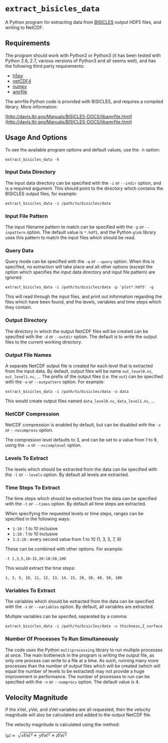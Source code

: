 # `extract_bisicles_data`

A Python program for extracting data from
[BISICLES](http://davis.lbl.gov/Manuals/BISICLES-DOCS/) output HDF5 files, and
writing to NetCDF.

## Requirements

The program should work with Python2 or Python3 (it has been tested with Python
2.6, 2.7, various versions of Python3 and all seems well), and has the
following third party requirements:

  * [h5py](https://www.h5py.org/)
  * [netCDF4](https://github.com/Unidata/netcdf4-python)
  * [numpy](https://numpy.org/)
  * [amrfile](http://davis.lbl.gov/Manuals/BISICLES-DOCS/libamrfile.html#python)

The amrfile Python code is provided with BISICLES, and requires a compiled
library. More information:

[http://davis.lbl.gov/Manuals/BISICLES-DOCS/libamrfile.html](http://davis.lbl.gov/Manuals/BISICLES-DOCS/libamrfile.html)

## Usage And Options

To see the available program options and default values, use the `-h` option:

```
extract_bisicles_data -h
```

### Input Data Directory

The input data directory can be specified with the `-i` or `--indir` option,
and is a required argument. This should point to the directory which contains
the BISICLES output files, for example:

```
extract_bisicles_data -i /path/to/bisicles/data
```

### Input File Pattern

The input filename pattern to match can be specified with the `-p` or
`--inpattern` option. The default value is `*.hdf5`, and the Python `glob`
library uses this pattern to match the input files which should be read.

### Query Data

Query mode can be specified with the `-q` or `--query` option. When this is
specified, no extraction will take place and all other options (except the
option which specifies the input data directory and input file pattern) are ignored:

```
extract_bisicles_data -i /path/to/bisicles/data -p 'plot*.hdf5' -q
```

This will read through the input files, and print out information regarding the
files which have been found, and the levels, variables and time steps which
they contain.

### Output Directory

The directory in which the output NetCDF files will be created can be specified
with the `-d` or `--outdir` option. The default is to write the output files to
the current working directory.

### Output File Names

A separate NetCDF output file is created for each level that is extracted from
the input data. By default, output files will be name `out_level0.nc`,
`out_level1.nc`, ... The prefix of the output files (i.e. the `out`) can be
specified with the `-o` or `--outpattern` option. For example:

```
extract_bisicles_data -i /path/to/bisicles/data -o data
```

This would create output files named `data_level0.nc`, `data_level1.nc`, ...

### NetCDF Compression

NetCDF compression is enabled by default, but can be disabled with the `-z` or
`--nocompress` option.

The compression level defaults to 3, and can be set to a value from 1 to 9,
using the `-x` or `--nccomplevel` option.

### Levels To Extract

The levels which should be extracted from the data can be specified with the
`-l` or `--levels` option. By default all levels are extracted.

### Time Steps To Extract

The time steps which should be extracted from the data can be specified with the
`-t` or `--times` option. By default all time steps are extracted.

When specifying the requested levels or time steps, ranges can be specified in
the following ways:

  * `1-10` : 1 to 10 inclusive
  * `1:10` : 1 to 10 inclusive
  * `1:2:10` : every second value from 1 to 10 (1, 3, 5, 7, 9)

These can be combined with other options. For example:

```
-t 1,3,5,10-15,20:10:50,100
```

This would extract the time steps:

```
1, 3, 5, 10, 11, 12, 13, 14, 15, 20, 30, 40, 50, 100
```

### Variables To Extract

The variables which should be extracted from the data can be specified with the
`-v` or `--variables` option. By default, all variables are extracted.

Multiple variables can be specifed, separated by a comma:

```
extract_bisicles_data -i /path/to/bisicles/data -v thickness,Z_surface
```

### Number Of Processes To Run Simultaneously

The code uses the Python `multiprocessing` library to run multiple processes at
once. The main bottleneck in the program is writing the output file, as only
one process can write to a file at a time. As such, running many more processes
than the number of output files which will be created (which will equal the
number of levels to be extracted) may not provide a huge improvement in
performance. The number of processes to run can be specified with the `-n` or
`--numprocs` option. The default value is 4.

## Velocity Magnitude

If the xVel, yVel, and zVel variables are all requested, then the velocity magnitude will also be calculated and added to the output NetCDF file.

The velocity magnitude is calculated using the method:

![velocity magnitude formula](velocity_magnitude.png "velocity magnitude formula")
